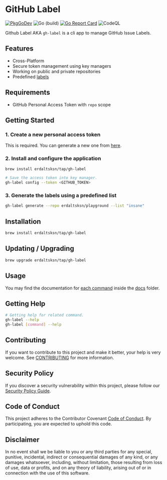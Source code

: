 # GitHub Label

[![PkgGoDev](https://pkg.go.dev/badge/github.com/erdaltsksn/gh-label)](https://pkg.go.dev/github.com/erdaltsksn/gh-label)
![Go (build)](https://github.com/erdaltsksn/gh-label/workflows/Go%20(build)/badge.svg)
[![Go Report Card](https://goreportcard.com/badge/github.com/erdaltsksn/gh-label)](https://goreportcard.com/report/github.com/erdaltsksn/gh-label)
![CodeQL](https://github.com/erdaltsksn/gh-label/workflows/CodeQL/badge.svg)

Github Label AKA `gh-label` is a cli app to manage GitHub Issue Labels.

## Features

- Cross-Platform
- Secure token management using key managers
- Working on public and private repositories
- Predefined [labels](https://github.com/erdaltsksn/gh-label/tree/main/labels)

## Requirements

- GitHub Personal Access Token with `repo` scope

## Getting Started

### 1. Create a new personal access token

This is required. You can generate a new one from [here](https://github.com/settings/tokens/new).

### 2. Install and configure the application

```sh
brew install erdaltsksn/tap/gh-label

# Save the access token into key manager.
gh-label config --token <GITHUB_TOKEN>
```

### 3. Generate the labels using a predefined list

```sh
gh-label generate --repo erdaltsksn/playground --list "insane"
```

## Installation

```sh
brew install erdaltsksn/tap/gh-label
```

## Updating / Upgrading

```sh
brew upgrade erdaltsksn/tap/gh-label
```

## Usage

You may find the documentation for [each command](docs/gh-label.md) inside the
[docs](docs) folder.

## Getting Help

```sh
# Getting help for related command.
gh-label --help
gh-label [command] --help
```

## Contributing

If you want to contribute to this project and make it better, your help is very
welcome. See [CONTRIBUTING](.github/CONTRIBUTING.md) for more information.

## Security Policy

If you discover a security vulnerability within this project, please follow our
[Security Policy Guide](.github/SECURITY.md).

## Code of Conduct

This project adheres to the Contributor Covenant [Code of Conduct](.github/CODE_OF_CONDUCT.md).
By participating, you are expected to uphold this code.

## Disclaimer

In no event shall we be liable to you or any third parties for any special,
punitive, incidental, indirect or consequential damages of any kind, or any
damages whatsoever, including, without limitation, those resulting from loss of
use, data or profits, and on any theory of liability, arising out of or in
connection with the use of this software.
